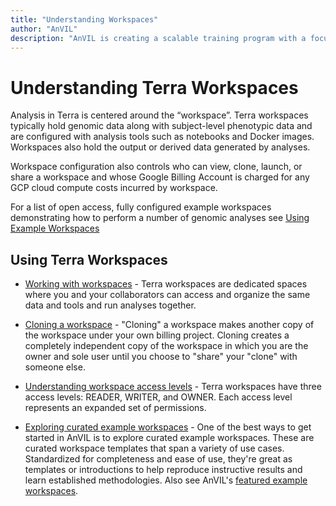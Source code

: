 ```yaml
---
title: "Understanding Workspaces"
author: "AnVIL"
description: "AnVIL is creating a scalable training program with a focus on researchers and use cases."
---
```


# Understanding Terra Workspaces


Analysis in Terra is centered around the “workspace”. Terra workspaces typically hold genomic data along with subject-level phenotypic data and are configured with analysis tools such as notebooks and Docker images. Workspaces also hold the output or derived data generated by analyses.

Workspace configuration also controls who can view, clone,  launch, or share a workspace and whose Google Billing Account is charged for any GCP cloud compute costs incurred by workspace.

For a list of open access, fully configured example workspaces demonstrating how to perform a number of genomic analyses see [Using Example Workspaces](/learn/getting-started/using-example-workspaces)


## Using Terra Workspaces

- [Working with workspaces](https://support.terra.bio/hc/en-us/articles/360024743371-Working-with-workspaces) - Terra workspaces  are dedicated spaces where you and your collaborators can access and organize the same data and tools and run analyses together.

- [Cloning a workspace](https://support.terra.bio/hc/en-us/articles/360026130851-How-to-clone-a-workspace) - "Cloning" a workspace makes another copy of the workspace under your own billing project. Cloning creates a completely independent copy of the workspace in which you are the owner and sole user until you choose to "share" your "clone" with someone else.


- [Understanding workspace access levels](https://support.terra.bio/hc/en-us/articles/360025851892-Reader-writer-or-owner-Workspace-access-controls-explained) - Terra workspaces have three access levels: READER, WRITER, and OWNER. Each access level represents an expanded set of permissions.

- [Exploring curated example workspaces](https://support.terra.bio/hc/en-us/articles/360028967111-Start-with-curated-sample-workspaces-for-a-variety-of-use-cases) - One of the best ways to get started in AnVIL is to explore curated example workspaces. These are curated workspace templates that span a variety of use cases.  Standardized for completeness and ease of use, they're great as templates or introductions to help reproduce instructive results and learn established methodologies. Also see AnVIL's [featured example workspaces](/learn/getting-started/using-example-workspaces).
